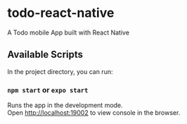 # todo-react-native
A Todo mobile App built with React Native

## Available Scripts

In the project directory, you can run:

### `npm start` or `expo start`

Runs the app in the development mode.<br />
Open [http://localhost:19002](http://localhost:19002) to view console in the browser.

